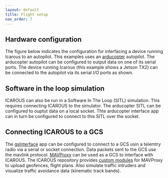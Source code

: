 ```yaml
---
layout: default
title: Flight setup 
nav_order: 7
---
```


## Hardware configuration

The figure below indicates the configuration for interfacing a device running
Icarous to an autopilot. This examples uses an [arducopter]() autopilot. The
arducopter autopilot can be configured to output data on one of its serial
ports. The device running Icarous (this example shows a Jetson TX2) can be
connected to the autopilot via its serial I/O ports as shown.

## Software in the loop simulation 

ICAROUS can also be run in a Software In The Loop (SITL) simulation. This
requires connecting ICAROUS to the simulator. The arducopter SITL can be
configured to ouptut data on a local socket. Thte arducopter interface app can
in turn be configured to connect to this SITL over the socket.

## Connecting ICAROUS to a GCS

The [gsInterface]() app can be configured to connect to a GCS usin a telemtry
radio via a serial or socket connection. Data packets sent to the GCS use the
mavlink protocol. [MAVProxy]() can be used as a GCS to interface with ICAROUS.
The ICAROUS repository provides [custom modules]() for MAVProxy to upload
geofences, flight plans. Also simulate traffic intruders and visualize traffic
avoidance data  (kinematic track bands).
